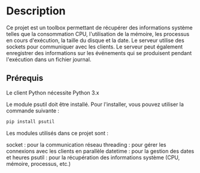 # Description

Ce projet est un toolbox permettant de récupérer des informations système telles que la consommation CPU, l'utilisation de la mémoire, les processus en cours d'exécution, la taille du disque et la date. Le serveur utilise des sockets pour communiquer avec les clients.
Le serveur peut également enregistrer des informations sur les événements qui se produisent pendant l'exécution dans un fichier journal.

## Prérequis

Le client Python nécessite Python 3.x 

Le module psutil doit être installé. Pour l'installer, vous pouvez utiliser la commande suivante : 

```bash
pip install psutil
```
Les modules utilisés dans ce projet sont :

socket : pour la communication réseau
threading : pour gérer les connexions avec les clients en parallèle
datetime : pour la gestion des dates et heures
psutil : pour la récupération des informations système (CPU, mémoire, processus, etc.)
